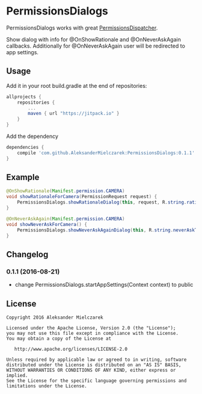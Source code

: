 # PermissionsDialogs

PermissionsDialogs works with great [PermissionsDispatcher](http://hotchemi.github.io/PermissionsDispatcher/).

Show dialog with info for @OnShowRationale and @OnNeverAskAgain callbacks. Additionally for @OnNeverAskAgain user will be redirected to app settings.

## Usage

Add it in your root build.gradle at the end of repositories:

```groovy
allprojects {
	repositories {
        ...
        maven { url "https://jitpack.io" }
    }
}
```

Add the dependency

```groovy
dependencies {
    compile 'com.github.AleksanderMielczarek:PermissionsDialogs:0.1.1'
}
```

## Example

```java
@OnShowRationale(Manifest.permission.CAMERA)
void showRationaleForCamera(PermissionRequest request) {
    PermissionsDialogs.showRationaleDialog(this, request, R.string.rationaleText, R.string.dialogOk, R.string.dialogCancel);
}

@OnNeverAskAgain(Manifest.permission.CAMERA)
void showNeverAskForCamera() {
    PermissionsDialogs.showNeverAskAgainDialog(this, R.string.neverAskText, R.string.dialogOk, R.string.dialogCancel);
}
```
 
## Changelog
  
### 0.1.1 (2016-08-21)
 
- change PermissionsDialogs.startAppSettings(Context context) to public
 
## License

    Copyright 2016 Aleksander Mielczarek

    Licensed under the Apache License, Version 2.0 (the "License");
    you may not use this file except in compliance with the License.
    You may obtain a copy of the License at

       http://www.apache.org/licenses/LICENSE-2.0

    Unless required by applicable law or agreed to in writing, software
    distributed under the License is distributed on an "AS IS" BASIS,
    WITHOUT WARRANTIES OR CONDITIONS OF ANY KIND, either express or implied.
    See the License for the specific language governing permissions and
    limitations under the License.